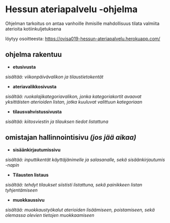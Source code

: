 # Hessun ateriapalvelu -ohjelma

Ohjelman tarkoitus on antaa vanhoille ihmisille mahdollisuus tilata valmiita aterioita kotiinkuljetuksena

löytyy osoitteesta: https://ovisa019-hessun-ateriapalvelu.herokuapp.com/

## ohjelma rakentuu

* **etusivusta**

_sisältää: viikonpäivävalikon ja tilaustietokentät_

* **ateriavalikkosivusta**

_sisältää: ruokalajikategoriavalikon, jonka kategoriakortit avaavat yksittäisten aterioiden listan, jotka kuuluvat valittuun kategoriaan_

* **tilausvahvistussivusta**

_sisältää: kiitosviestin ja tilauksen tiedot listattuna_

## omistajan hallinnointisivu _(jos jää aikaa)_

* **sisäänkirjautumissivu**

_sisältää: inputtikentät käyttäjänimelle ja salasanalle, sekä sisäänkirjautumis -napin_

* **Tilausten listaus**

_sisältää: tehdyt tilaukset siististi listattuna, sekä painikkeen listan tyhjentämiseen_

* **muokkaussivu**

_sisältää: muokkaustyökalut aterioiden lisäämiseen, poistamiseen, sekä olemassa olevien tietojen muokkaamiseen_
